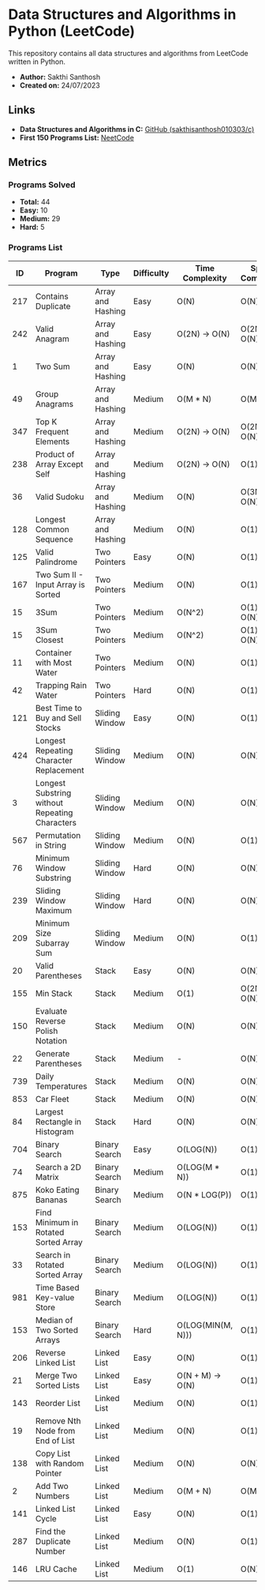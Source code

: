 # Data Structures and Algorithms in Python (LeetCode)

This repository contains all data structures and algorithms from LeetCode written in Python.

- **Author:** Sakthi Santhosh
- **Created on:** 24/07/2023

## Links

- **Data Structures and Algorithms in C:** [GitHub (sakthisanthosh010303/c)](https://github.com/sakthisanthosh010303/c/)
- **First 150 Programs List:** [NeetCode](https://neetcode.io/practice/)

## Metrics

### Programs Solved

- **Total:** 44
- **Easy:** 10
- **Medium:** 29
- **Hard:** 5

### Programs List

|   ID   |                               Program                               |                Type                | Difficulty |  Time Complexity  | Space Complexity |
| ------ | ------------------------------------------------------------------- | ---------------------------------- | ---------- | ----------------- | ---------------- |
| 217    | Contains Duplicate                                                  | Array and Hashing                  | Easy       | O(N)              | O(N)             |
| 242    | Valid Anagram                                                       | Array and Hashing                  | Easy       | O(2N) → O(N)      | O(2N) → O(N)     |
| 1      | Two Sum                                                             | Array and Hashing                  | Easy       | O(N)              | O(N)             |
| 49     | Group Anagrams                                                      | Array and Hashing                  | Medium     | O(M * N)          | O(M * N)         |
| 347    | Top K Frequent Elements                                             | Array and Hashing                  | Medium     | O(2N) → O(N)      | O(2N) → O(N)     |
| 238    | Product of Array Except Self                                        | Array and Hashing                  | Medium     | O(2N) → O(N)      | O(1)             |
| 36     | Valid Sudoku                                                        | Array and Hashing                  | Medium     | O(N)              | O(3N) → O(N)     |
| 128    | Longest Common Sequence                                             | Array and Hashing                  | Medium     | O(N)              | O(1)             |
| 125    | Valid Palindrome                                                    | Two Pointers                       | Easy       | O(N)              | O(1)             |
| 167    | Two Sum II - Input Array is Sorted                                  | Two Pointers                       | Medium     | O(N)              | O(1)             |
| 15     | 3Sum                                                                | Two Pointers                       | Medium     | O(N^2)            | O(1) or O(N)     |
| 15     | 3Sum Closest                                                        | Two Pointers                       | Medium     | O(N^2)            | O(1) or O(N)     |
| 11     | Container with Most Water                                           | Two Pointers                       | Medium     | O(N)              | O(1)             |
| 42     | Trapping Rain Water                                                 | Two Pointers                       | Hard       | O(N)              | O(1)             |
| 121    | Best Time to Buy and Sell Stocks                                    | Sliding Window                     | Easy       | O(N)              | O(1)             |
| 424    | Longest Repeating Character Replacement                             | Sliding Window                     | Medium     | O(N)              | O(N)             |
| 3      | Longest Substring without Repeating Characters                      | Sliding Window                     | Medium     | O(N)              | O(N)             |
| 567    | Permutation in String                                               | Sliding Window                     | Medium     | O(N)              | O(1)             |
| 76     | Minimum Window Substring                                            | Sliding Window                     | Hard       | O(N)              | O(N)             |
| 239    | Sliding Window Maximum                                              | Sliding Window                     | Hard       | O(N)              | O(N)             |
| 209    | Minimum Size Subarray Sum                                           | Sliding Window                     | Medium     | O(N)              | O(1)             |
| 20     | Valid Parentheses                                                   | Stack                              | Easy       | O(N)              | O(N)             |
| 155    | Min Stack                                                           | Stack                              | Medium     | O(1)              | O(2N) → O(N)     |
| 150    | Evaluate Reverse Polish Notation                                    | Stack                              | Medium     | O(N)              | O(N)             |
| 22     | Generate Parentheses                                                | Stack                              | Medium     | -                 | O(N)             |
| 739    | Daily Temperatures                                                  | Stack                              | Medium     | O(N)              | O(N)             |
| 853    | Car Fleet                                                           | Stack                              | Medium     | O(N)              | O(N)             |
| 84     | Largest Rectangle in Histogram                                      | Stack                              | Hard       | O(N)              | O(N)             |
| 704    | Binary Search                                                       | Binary Search                      | Easy       | O(LOG(N))         | O(1)             |
| 74     | Search a 2D Matrix                                                  | Binary Search                      | Medium     | O(LOG(M * N))     | O(1)             |
| 875    | Koko Eating Bananas                                                 | Binary Search                      | Medium     | O(N * LOG(P))     | O(1)             |
| 153    | Find Minimum in Rotated Sorted Array                                | Binary Search                      | Medium     | O(LOG(N))         | O(1)             |
| 33     | Search in Rotated Sorted Array                                      | Binary Search                      | Medium     | O(LOG(N))         | O(1)             |
| 981    | Time Based Key-value Store                                          | Binary Search                      | Medium     | O(LOG(N))         | O(1)             |
| 153    | Median of Two Sorted Arrays                                         | Binary Search                      | Hard       | O(LOG(MIN(M, N))) | O(1)             |
| 206    | Reverse Linked List                                                 | Linked List                        | Easy       | O(N)              | O(1)             |
| 21     | Merge Two Sorted Lists                                              | Linked List                        | Easy       | O(N + M) → O(N)   | O(1)             |
| 143    | Reorder List                                                        | Linked List                        | Medium     | O(N)              | O(1)             |
| 19     | Remove Nth Node from End of List                                    | Linked List                        | Medium     | O(N)              | O(1)             |
| 138    | Copy List with Random Pointer                                       | Linked List                        | Medium     | O(N)              | O(N)             |
| 2      | Add Two Numbers                                                     | Linked List                        | Medium     | O(M + N)          | O(M + N)         |
| 141    | Linked List Cycle                                                   | Linked List                        | Easy       | O(N)              | O(1)             |
| 287    | Find the Duplicate Number                                           | Linked List                        | Medium     | O(N)              | O(1)             |
| 146    | LRU Cache                                                           | Linked List                        | Medium     | O(1)              | O(N)             |
